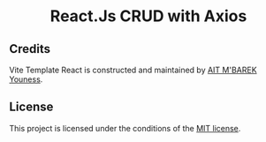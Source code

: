 <h1 align="center">
 React.Js CRUD with Axios
</h1>

## Credits

Vite Template React is constructed and maintained by [AIT M'BAREK Youness](https://github.com/YNS-JNS).

## License

This project is licensed under the conditions of the [MIT license](https://github.com/YNS-JNS/vite-template-react-tailwind/blob/main/LICENSE).
